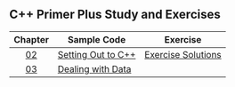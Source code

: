 ## C++ Primer Plus Study and Exercises

|     Chapter      | Sample Code | Exercise                                  |
|:----------------:| ---- |-------------------------------------------|
| [02](Chapter02)  | [Setting Out to C++](Chapter02) | [Exercise Solutions](Chapter02/exercises) |
| [03](Chapter03)  | [Dealing with Data](Chapter03) |                                           | 

